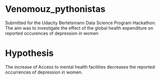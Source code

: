 # Venomouz_pythonistas
Submitted for the Udacity Bertelsmann Data Science Program Hackathon.
The aim was to investigate the effect of the global health expenditure on reported occurences of depression in women 

# Hypothesis
The increase of Access to mental health facilities decreases the reported occurrences of depression in women.



